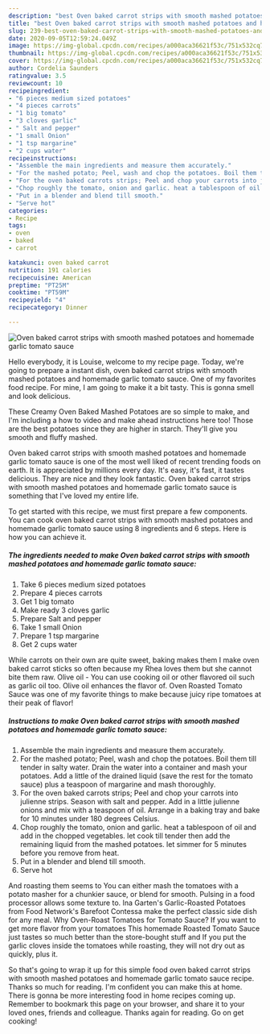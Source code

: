 ```yaml
---
description: "best Oven baked carrot strips with smooth mashed potatoes and homemade garlic tomato sauce recipes ever | how long to bake Oven baked carrot strips with smooth mashed potatoes and homemade garlic tomato sauce"
title: "best Oven baked carrot strips with smooth mashed potatoes and homemade garlic tomato sauce recipes ever | how long to bake Oven baked carrot strips with smooth mashed potatoes and homemade garlic tomato sauce"
slug: 239-best-oven-baked-carrot-strips-with-smooth-mashed-potatoes-and-homemade-garlic-tomato-sauce-recipes-ever-how-long-to-bake-oven-baked-carrot-strips-with-smooth-mashed-potatoes-and-homemade-garlic-tomato-sauce
date: 2020-09-05T12:59:24.049Z
image: https://img-global.cpcdn.com/recipes/a000aca36621f53c/751x532cq70/oven-baked-carrot-strips-with-smooth-mashed-potatoes-and-homemade-garlic-tomato-sauce-recipe-main-photo.jpg
thumbnail: https://img-global.cpcdn.com/recipes/a000aca36621f53c/751x532cq70/oven-baked-carrot-strips-with-smooth-mashed-potatoes-and-homemade-garlic-tomato-sauce-recipe-main-photo.jpg
cover: https://img-global.cpcdn.com/recipes/a000aca36621f53c/751x532cq70/oven-baked-carrot-strips-with-smooth-mashed-potatoes-and-homemade-garlic-tomato-sauce-recipe-main-photo.jpg
author: Cordelia Saunders
ratingvalue: 3.5
reviewcount: 10
recipeingredient:
- "6 pieces medium sized potatoes"
- "4 pieces carrots"
- "1 big tomato"
- "3 cloves garlic"
- " Salt and pepper"
- "1 small Onion"
- "1 tsp margarine"
- "2 cups water"
recipeinstructions:
- "Assemble the main ingredients and measure them accurately."
- "For the mashed potato; Peel, wash and chop the potatoes. Boil them till tender in salty water. Drain the water into a container and mash your potatoes. Add a little of the drained liquid (save the rest for the tomato sauce) plus a teaspoon of margarine and mash thoroughly."
- "For the oven baked carrots strips; Peel and chop your carrots into julienne strips. Season with salt and pepper. Add in a little julienne onions and mix with a teaspoon of oil. Arrange in a baking tray and bake for 10 minutes under 180 degrees Celsius."
- "Chop roughly the tomato, onion and garlic. heat a tablespoon of oil and add in the chopped vegetables. let cook till tender then add the remaining liquid from the mashed potatoes. let simmer for 5 minutes before you remove from heat."
- "Put in a blender and blend till smooth."
- "Serve hot"
categories:
- Recipe
tags:
- oven
- baked
- carrot

katakunci: oven baked carrot 
nutrition: 191 calories
recipecuisine: American
preptime: "PT25M"
cooktime: "PT59M"
recipeyield: "4"
recipecategory: Dinner

---
```



![Oven baked carrot strips with smooth mashed potatoes and homemade garlic tomato sauce](https://img-global.cpcdn.com/recipes/a000aca36621f53c/751x532cq70/oven-baked-carrot-strips-with-smooth-mashed-potatoes-and-homemade-garlic-tomato-sauce-recipe-main-photo.jpg)

Hello everybody, it is Louise, welcome to my recipe page. Today, we're going to prepare a instant dish, oven baked carrot strips with smooth mashed potatoes and homemade garlic tomato sauce. One of my favorites food recipe. For mine, I am going to make it a bit tasty. This is gonna smell and look delicious.

These Creamy Oven Baked Mashed Potatoes are so simple to make, and I&#39;m including a how to video and make ahead instructions here too! Those are the best potatoes since they are higher in starch. They&#39;ll give you smooth and fluffy mashed.

Oven baked carrot strips with smooth mashed potatoes and homemade garlic tomato sauce is one of the most well liked of recent trending foods on earth. It is appreciated by millions every day. It's easy, it's fast, it tastes delicious. They are nice and they look fantastic. Oven baked carrot strips with smooth mashed potatoes and homemade garlic tomato sauce is something that I've loved my entire life.


To get started with this recipe, we must first prepare a few components. You can cook oven baked carrot strips with smooth mashed potatoes and homemade garlic tomato sauce using 8 ingredients and 6 steps. Here is how you can achieve it.

<!--inarticleads1-->

##### The ingredients needed to make Oven baked carrot strips with smooth mashed potatoes and homemade garlic tomato sauce:

1. Take 6 pieces medium sized potatoes
1. Prepare 4 pieces carrots
1. Get 1 big tomato
1. Make ready 3 cloves garlic
1. Prepare  Salt and pepper
1. Take 1 small Onion
1. Prepare 1 tsp margarine
1. Get 2 cups water


While carrots on their own are quite sweet, baking makes them I make oven baked carrot sticks so often because my Rhea loves them but she cannot bite them raw. Olive oil - You can use cooking oil or other flavored oil such as garlic oil too. Olive oil enhances the flavor of. Oven Roasted Tomato Sauce was one of my favorite things to make because juicy ripe tomatoes at their peak of flavor! 

<!--inarticleads2-->

##### Instructions to make Oven baked carrot strips with smooth mashed potatoes and homemade garlic tomato sauce:

1. Assemble the main ingredients and measure them accurately.
1. For the mashed potato; Peel, wash and chop the potatoes. Boil them till tender in salty water. Drain the water into a container and mash your potatoes. Add a little of the drained liquid (save the rest for the tomato sauce) plus a teaspoon of margarine and mash thoroughly.
1. For the oven baked carrots strips; Peel and chop your carrots into julienne strips. Season with salt and pepper. Add in a little julienne onions and mix with a teaspoon of oil. Arrange in a baking tray and bake for 10 minutes under 180 degrees Celsius.
1. Chop roughly the tomato, onion and garlic. heat a tablespoon of oil and add in the chopped vegetables. let cook till tender then add the remaining liquid from the mashed potatoes. let simmer for 5 minutes before you remove from heat.
1. Put in a blender and blend till smooth.
1. Serve hot


And roasting them seems to You can either mash the tomatoes with a potato masher for a chunkier sauce, or blend for smooth. Pulsing in a food processor allows some texture to. Ina Garten&#39;s Garlic-Roasted Potatoes from Food Network&#39;s Barefoot Contessa make the perfect classic side dish for any meal. Why Oven-Roast Tomatoes for Tomato Sauce? If you want to get more flavor from your tomatoes This homemade Roasted Tomato Sauce just tastes so much better than the store-bought stuff and If you put the garlic cloves inside the tomatoes while roasting, they will not dry out as quickly, plus it. 

So that's going to wrap it up for this simple food oven baked carrot strips with smooth mashed potatoes and homemade garlic tomato sauce recipe. Thanks so much for reading. I'm confident you can make this at home. There is gonna be more interesting food in home recipes coming up. Remember to bookmark this page on your browser, and share it to your loved ones, friends and colleague. Thanks again for reading. Go on get cooking!
